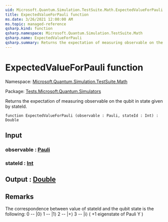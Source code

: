 ```yaml
---
uid: Microsoft.Quantum.Simulation.TestSuite.Math.ExpectedValueForPauli
title: ExpectedValueForPauli function
ms.date: 3/26/2021 12:00:00 AM
ms.topic: managed-reference
qsharp.kind: function
qsharp.namespace: Microsoft.Quantum.Simulation.TestSuite.Math
qsharp.name: ExpectedValueForPauli
qsharp.summary: Returns the expectation of measuring observable on the qubit in state given by stateId.
---
```


# ExpectedValueForPauli function

Namespace: [Microsoft.Quantum.Simulation.TestSuite.Math](xref:Microsoft.Quantum.Simulation.TestSuite.Math)

Package: [Tests.Microsoft.Quantum.Simulators](https://nuget.org/packages/Tests.Microsoft.Quantum.Simulators)


Returns the expectation of measuring observable on the qubit in state given by stateId.

```qsharp
function ExpectedValueForPauli (observable : Pauli, stateId : Int) : Double
```


## Input

### observable : [Pauli](xref:microsoft.quantum.lang-ref.pauli)




### stateId : [Int](xref:microsoft.quantum.lang-ref.int)





## Output : [Double](xref:microsoft.quantum.lang-ref.double)



## Remarks

The correspondence betweenvalue of stateId and the qubit state is the following:0 -- |0⟩1 -- |1⟩2 -- |+⟩3 -- |i⟩ ( +1 eigenstate of Pauli Y )